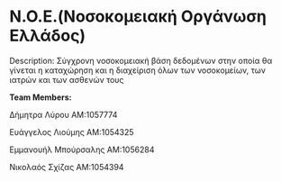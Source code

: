 # N.O.E.(Νοσοκομειακή Οργάνωση Ελλάδος)
Description: Σύγχρονη νοσοκομειακή βάση δεδομένων στην οποία θα γίνεται η καταχώρηση και η διαχείριση όλων των νοσοκομείων, των ιατρών και των ασθενών τους


**Team Members:**

Δήμητρα Λύρου ΑΜ:1057774

Ευάγγελος Λιούμης ΑΜ:1054325

Εμμανουήλ Μπούρσαλης ΑΜ:1056284

Νικολαός Σχίζας ΑΜ:1054394
